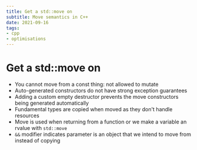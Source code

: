 ```yaml
---
title: Get a std::move on
subtitle: Move semantics in C++
date: 2021-09-16
tags:
- cpp
- optimisations
---
```


# Get a std::move on

- You cannot move from a const thing: not allowed to mutate
- Auto-generated constructors do not have strong exception guarantees
- Adding a custom empty destructor prevents the move constructors being generated automatically
- Fundamental types are copied when moved as they don't handle resources
- Move is used when returning from a function or we make a variable an rvalue with `std::move`
- `&&` modifier indicates parameter is an object that we intend to move from instead of copying

